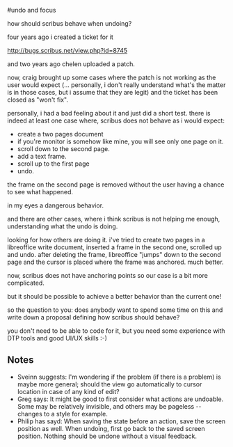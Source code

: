 #undo and focus

how should scribus behave when undoing?

four years ago i created a ticket for it

http://bugs.scribus.net/view.php?id=8745

and two years ago chelen uploaded a patch.

now, craig brought up some cases where the patch is not working as the
user would expect (... personally, i don't really understand what's the
matter is in those cases, but i assume that they are legit) and the
ticket has been closed as "won't fix".



personally, i had a bad feeling about it and just did a short test.
there is indeed at least one case where, scribus does
not behave as i would expect:

- create a two pages document
- if you're monitor is somehow like mine, you will see only one page on
  it.
- scroll down to the second page.
- add a text frame.
- scroll up to the first page
- undo.

the frame on the second page is removed without the user having a
chance to see what happened.

in my eyes a dangerous behavior.

and there are other cases, where i think scribus is not helping me
enough, understanding what the undo is doing.

looking for how others are doing it. i've tried to create two pages in
a libreoffice write document, inserted a frame in the second one,
scrolled up and undo.
after deleting the frame, libreoffice "jumps" down to the second page
and the cursor is placed where the frame was anchored.
much better.

now, scribus does not have anchoring points so our case is a bit more
complicated.

but it should be possible to achieve a better behavior than the current
one!



so the question to you: does anybody want to spend some time on this
and write down a proposal defining how scribus should behave?

you don't need to be able to code for it, but you need some experience
with DTP tools and good UI/UX skills :-)

## Notes

- Sveinn suggests: I'm wondering if the problem (if there is a problem) is maybe more general; should the view go automatically to cursor location in case of any kind of edit? 
- Greg says: It might be good to first consider what actions are undoable. Some may be relatively invisible, and others may be pageless -- changes to a style for example.
- Philip has sayd: When saving the state before an action, save the screen position as well. When undoing, first go back to the saved screen position. Nothing should be undone without a visual feedback. 
